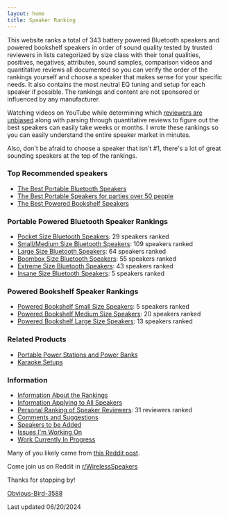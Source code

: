 ```yaml
---
layout: home
title: Speaker Ranking
---
```


This website ranks a total of 343 battery powered Bluetooth speakers and powered bookshelf speakers in order of sound quality tested by trusted reviewers in lists categorized by size class with their tonal qualities, positives, negatives, attributes, sound samples, comparison videos and quantitative reviews all documented so you can verify the order of the rankings yourself and choose a speaker that makes sense for your specific needs. It also contains the most neutral EQ tuning and setup for each speaker if possible. The rankings and content are not sponsored or influenced by any manufacturer. 

Watching videos on YouTube while determining which [reviewers are unbiased](/personal-ranking-of-speaker-reviewers/) along with parsing through quantitative reviews to figure out the best speakers can easily take weeks or months. I wrote these rankings so you can easily understand the entire speaker market in minutes. 

Also, don't be afraid to choose a speaker that isn't #1, there's a lot of great sounding speakers at the top of the rankings.

### Top Recommended speakers

- [The Best Portable Bluetooth Speakers](/top-recommended/)
- [The Best Portable Speakers for parties over 50 people](/portable-party-speakers/)
- [The Best Powered Bookshelf Speakers](/bookshelf-top-recommended/)

### Portable Powered Bluetooth Speaker Rankings

- [Pocket Size Bluetooth Speakers](/pocket-size/): 29 speakers ranked
- [Small/Medium Size Bluetooth Speakers](/small-medium-size/): 109 speakers ranked
- [Large Size Bluetooth Speakers](/large-size/): 64 speakers ranked
- [Boombox Size Bluetooth Speakers](/boombox-size/): 55 speakers ranked
- [Extreme Size Bluetooth Speakers](/extreme-size/): 43 speakers ranked
- [Insane Size Bluetooth Speakers](/insane-size/): 5 speakers ranked

### Powered Bookshelf Speaker Rankings

- [Powered Bookshelf Small Size Speakers](/bookshelf-small/): 5 speakers ranked
- [Powered Bookshelf Medium Size Speakers](/bookshelf-medium/): 20 speakers ranked
- [Powered Bookshelf Large Size Speakers](/bookshelf-large/): 13 speakers ranked

### Related Products

- [Portable Power Stations and Power Banks](/portable-power-stations/)
- [Karaoke Setups](/karaoke-setups/)

### Information

- [Information About the Rankings](/information-about-the-rankings/)
- [Information Applying to All Speakers](/information-applying-to-all-speakers/)
- [Personal Ranking of Speaker Reviewers](/personal-ranking-of-speaker-reviewers/): 31 reviewers ranked
- [Comments and Suggestions](/comments-suggestions/)
- [Speakers to be Added](/speakers-to-be-added/)
- [Issues I'm Working On](/issues-im-working-on/)
- [Work Currently In Progress](/work-currently-in-progress/)

Many of you likely came from [this Reddit post](https://www.reddit.com/r/WirelessSpeakers/comments/16zs2ol/ranking_all_battery_powered_wireless_speakers/). 

Come join us on Reddit in [r/WirelessSpeakers](https://www.reddit.com/r/WirelessSpeakers/)

Thanks for stopping by!

[Obvious-Bird-3588](https://www.reddit.com/user/Obvious-Bird-3588)

Last updated 06/20/2024
